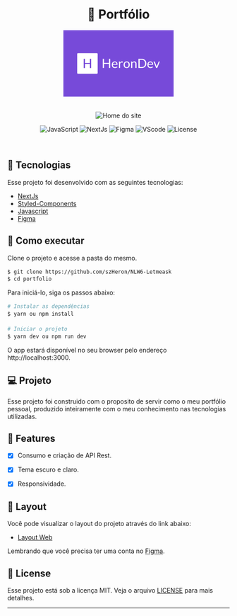 <div align="center">
  <h1> 📜 Portfólio </h1>
  <img height=150 width=250 src="./public/logo.png"/>
</div>
<br/>
<p align="center">
  <img src="https://i.ibb.co/LScbTMp/Captura-da-Web-12-9-2021-1540-localhost.jpg" alt="Home do site" border="0"/>
</p>

<p align="center">
  <img src="https://img.shields.io/badge/javascript-%23323330.svg?style=for-the-badge&logo=javascript&logoColor=%23F7DF1E" alt="JavaScript"/>

  <img src="https://img.shields.io/badge/nestjs-%23323330.svg?style=for-the-badge&logo=nestjs&logoColor=white" alt="NextJs"/>

  <img src="https://img.shields.io/badge/figma-%23323330.svg?style=for-the-badge&logo=figma&logoColor=orange" alt="Figma"/>

   <img src="https://img.shields.io/badge/Visual%20Studio%20Code-%23323330.svg?style=for-the-badge&logo=visual-studio-code&logoColor=blue" alt="VScode"/>

   <img height=28 src="https://img.shields.io/badge/license-MIT-blue" alt="License">  

</p>

<br>

## 🧪 Tecnologias

Esse projeto foi desenvolvido com as seguintes tecnologias:

- [NextJs](https://nextjs.org/)
- [Styled-Components](https://styled-components.com/)
- [Javascript](https://developer.mozilla.org/pt-BR/docs/Web/JavaScript)
- [Figma](http://figma.com/)

## 🚀 Como executar

Clone o projeto e acesse a pasta do mesmo.

```bash
$ git clone https://github.com/szHeron/NLW6-Letmeask
$ cd portfolio
```

Para iniciá-lo, siga os passos abaixo:
```bash
# Instalar as dependências
$ yarn ou npm install

# Iniciar o projeto
$ yarn dev ou npm run dev
```
O app estará disponível no seu browser pelo endereço http://localhost:3000.

## 💻 Projeto

Esse projeto foi construido com o proposito de servir como o meu portfólio pessoal, produzido inteiramente com o meu conhecimento nas tecnologias utilizadas.

## 🌟 Features

- [x] Consumo e criação de API Rest.

- [x] Tema escuro e claro.

- [x] Responsividade.


## 🔖 Layout

Você pode visualizar o layout do projeto através do link abaixo:

- [Layout Web](https://www.figma.com/file/883MwaS6WRiNZrweMr0saa/Personal-site?node-id=0%3A1) 

Lembrando que você precisa ter uma conta no [Figma](http://figma.com/).

## 📝 License

Esse projeto está sob a licença MIT. Veja o arquivo [LICENSE](LICENSE.md) para mais detalhes.

---
